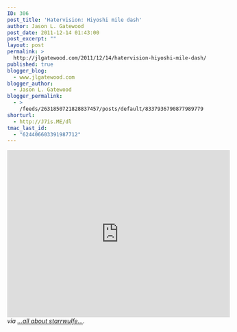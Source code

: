 ```yaml
---
ID: 306
post_title: 'Hatervision: Hiyoshi mile dash'
author: Jason L. Gatewood
post_date: 2011-12-14 01:43:00
post_excerpt: ""
layout: post
permalink: >
  http://jlgatewood.com/2011/12/14/hatervision-hiyoshi-mile-dash/
published: true
blogger_blog:
  - www.jlgatewood.com
blogger_author:
  - Jason L. Gatewood
blogger_permalink:
  - >
    /feeds/2631850721828837457/posts/default/8337936790877989779
shorturl:
  - http://J7is.ME/dl
tmac_last_id:
  - "624406603391987712"
---
```

<div><iframe scrolling="no" marginheight="0" src="http://socialcam.com/videos/6S1Y0Rot/embed?utm_campaign=web&utm_source[campaign]=instant&utm_source[source]=posterous" marginwidth="0" frameborder="0" height="391px" width="520px"></iframe><address> via <a href="http://starrwulfe.info/hatervision-hiyoshi-mile-dash">...all about starrwulfe...</a>.</address> </div>
